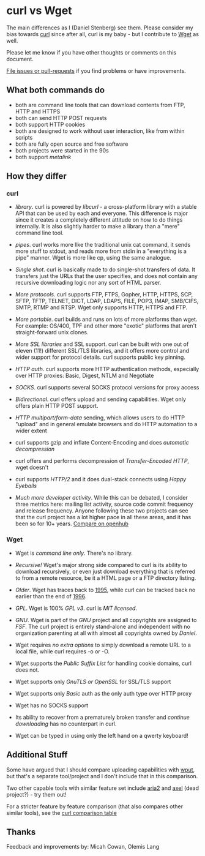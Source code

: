 # curl vs Wget

The main differences as I (Daniel Stenberg) see them. Please consider my bias
towards [curl](http://curl.haxx.se) since after all, curl is my baby - but I
contribute to [Wget](http://www.gnu.org/software/wget/) as well.

Please let me know if you have other thoughts or comments on this document.

[File issues or pull-requests](https://github.com/bagder/docs) if you find
problems or have improvements.

## What both commands do

- both are command line tools that can download contents from FTP, HTTP and
  HTTPS
- both can send HTTP POST requests
- both support HTTP cookies
- both are designed to work without user interaction, like from within scripts
- both are fully open source and free software
- both projects were started in the 90s
- both support *metalink*

## How they differ

### curl

- *library*. curl is powered by *libcurl* - a cross-platform library with a
  stable API that can be used by each and everyone. This difference is major
  since it creates a completely different attitude on how to do things
  internally. It is also slightly harder to make a library than a "mere"
  command line tool.

- *pipes*. curl works more llke the traditional unix cat command, it sends
  more stuff to stdout, and reads more from stdin in a "everything is a pipe"
  manner. Wget is more like cp, using the same analogue.

- *Single shot*. curl is basically made to do single-shot transfers of
  data. It transfers just the URLs that the user specifies, and does not
  contain any recursive downloading logic nor any sort of HTML parser.

- *More protocols*. curl supports FTP, FTPS, Gopher, HTTP, HTTPS, SCP,
  SFTP, TFTP, TELNET, DICT, LDAP, LDAPS, FILE, POP3, IMAP, SMB/CIFS, SMTP, RTMP
  and RTSP. Wget only supports HTTP, HTTPS and FTP.
 
- *More portable*. curl builds and runs on lots of more platforms than
  wget. For example: OS/400, TPF and other more "exotic" platforms that aren't
  straight-forward unix clones.

- *More SSL libraries* and SSL support. curl can be built with one out
  of eleven (11!) different SSL/TLS libraries, and it offers more control and
  wider support for protocol details. curl supports public key pinning.

- *HTTP auth*. curl supports more HTTP authentication methods,
  especially over HTTP proxies: Basic, Digest, NTLM and Negotiate

- *SOCKS*. curl supports several SOCKS protocol versions for proxy access

- *Bidirectional*. curl offers upload and sending capabilities. Wget
  only offers plain HTTP POST support.

- *HTTP multipart/form-data* sending, which allows users to do HTTP
  "upload" and in general emulate browsers and do HTTP automation to a wider
  extent

- curl supports gzip and inflate Content-Encoding and does *automatic decompression*

- curl offers and performs decompression of *Transfer-Encoded HTTP*, wget doesn't

- curl supports *HTTP/2* and it does dual-stack connects using *Happy Eyeballs*

- *Much more developer activity*. While this can be debated, I consider three
  metrics here: mailing list activity, source code commit frequency and
  release frequency. Anyone following these two projects can see that the curl
  project has a lot higher pace in all these areas, and it has been so for 10+
  years. [Compare on openhub](https://www.openhub.net/p/_compare?project_0=cURL&project_1=Wget)

### Wget

- Wget is *command line only*. There's no library.

- *Recursive!* Wget's major strong side compared to curl is its ability to
  download recursively, or even just download everything that is referred to
  from a remote resource, be it a HTML page or a FTP directory listing.

- *Older*. Wget has traces back to
  [1995](http://en.wikipedia.org/wiki/Wget#History), while curl can be
tracked back no earlier than the end of
  [1996](http://curl.haxx.se/docs/history.html).

- *GPL*. Wget is 100% *GPL v3*. curl is *MIT licensed*.

- *GNU*. Wget is part of the *GNU* project and all copyrights are assigned to
  *FSF*. The curl project is entirely stand-alone and independent with no
  organization parenting at all with almost all copyrights owned by
  *Daniel*.

- Wget requires *no extra options* to simply download a remote URL to a local
  file, while curl requires -o or -O.

- Wget supports the *Public Suffix List* for handling cookie domains,
  curl does not.

- Wget supports only *GnuTLS or OpenSSL* for SSL/TLS support

- Wget supports only *Basic* auth as the only auth type over HTTP proxy

- Wget has no SOCKS support

- Its ability to recover from a prematurely broken transfer and *continue
  downloading* has no counterpart in curl.

- Wget can be typed in using only the left hand on a qwerty keyboard!

## Additional Stuff

Some have argued that I should compare uploading capabilities with
[wput](http://wput.sourceforge.net), but that's a separate tool/project and I
don't include that in this comparison.

Two other capable tools with similar feature set include
[aria2](http://aria2.sourceforge.net/) and
[axel](http://axel.alioth.debian.org) (dead project?) - try them out!

For a stricter feature by feature comparison (that also compares other similar
tools), see the [curl comparison
table](http://curl.haxx.se/docs/comparison-table.html)

## Thanks

  Feedback and improvements by: Micah Cowan, Olemis Lang
